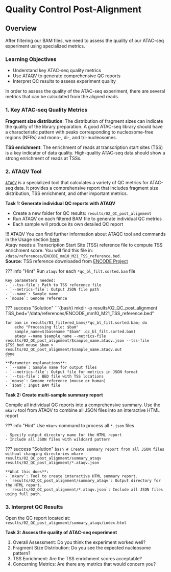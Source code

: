 # Quality Control Post-Alignment

## Overview
After filtering our BAM files, we need to assess the quality of our ATAC-seq experiment using specialized metrics.

### Learning Objectives
- Understand key ATAC-seq quality metrics
- Use ATAQV to generate comprehensive QC reports
- Interpret QC results to assess experiment quality



In order to assess the quality of the ATAC-seq experiment, there are several metrics that can be calculated from the aligned reads.

### 1. Key ATAC-seq Quality Metrics

**Fragment size distribution**: The distribution of fragment sizes can indicate the quality of the library preparation. A good ATAC-seq library should have a characteristic pattern with peaks corresponding to nucleosome-free regions (NFRs) and mono-, di-, and tri-nucleosomes.

**TSS enrichment**: The enrichment of reads at transcription start sites (TSS) is a key indicator of data quality. High-quality ATAC-seq data should show a strong enrichment of reads at TSSs.

### 2. ATAQV Tool

[`ATAQV`](https://github.com/ParkerLab/ataqv) is a specialized tool that calculates a variety of QC metrics for ATAC-seq data. It provides a comprehensive report that includes fragment size distribution, TSS enrichment, and other important metrics.

**Task 1: Generate individual QC reports with ATAQV**

- Create a new folder for QC results: `results/02_QC_post_alignment`  
- Run ATAQV on each filtered BAM file to generate individual QC metrics   
- Each sample will produce its own detailed QC report 


!!! ATAQV
    You can find further information about ATAQC tool and commands in the Usage section [here](https://github.com/ParkerLab/ataqv).  
    Ataqv needs a Transcription Start Site (TSS) reference file to compute TSS enrichment score. You will find this file in: `/data/references/ENCODE_mm10_M21_TSS_reference.bed`.  
    **Source**: TSS reference downloaded from [ENCODE Project](https://www.encodeproject.org/files/ENCFF498BEJ/)


??? info "Hint"
    Run `ataqv` for each `*qc_bl_filt.sorted.bam` file
    
    Key parameters needed:
    - `--tss-file`: Path to TSS reference file
    - `--metrics-file`: Output JSON file path
    - `--name`: Sample name
    - `mouse`: Genome reference




??? success "Solution"
    ```{bash}
    mkdir -p results/02_QC_post_alignment
    TSS_bed="/data/references/ENCODE_mm10_M21_TSS_reference.bed"

    for bam in results/01_filtered_bams/*qc_bl_filt.sorted.bam; do
        echo "Processing file: $bam"
        sample_name=$(basename "$bam" .qc_bl_filt.sorted.bam) 
        ataqv --name $sample_name --metrics-file results/02_QC_post_alignment/$sample_name.ataqv.json --tss-file $TSS_bed mouse $bam > results/02_QC_post_alignment/$sample_name.ataqv.out
    done
    ```
    **Parameter explanations**:
    - `--name`: Sample name for output files  
    - `--metrics-file`: Output file for metrics in JSON format  
    - `--tss-file`: BED file with TSS locations  
    - `mouse`: Genome reference (mouse or human)  
    - `$bam`: Input BAM file


**Task 2: Create multi-sample summary report**

Compile all individual QC reports into a comprehensive summary. Use the `mkarv` tool from ATAQV to combine all JSON files into an interactive HTML report

??? info "Hint"
    Use `mkarv` command to process all `*.json` files
    
    - Specify output directory name for the HTML report
    - Include all JSON files with wildcard pattern

??? success "Solution"
    ```bash
    # Create summary report from all JSON files without changing directories
    mkarv results/02_QC_post_alignment/summary_ataqv results/02_QC_post_alignment/*.ataqv.json
    ```

    **What this does**:  
    - `mkarv`: Tool to create interactive HTML summary report.  
    - `results/02_QC_post_alignment/summary_ataqv`: Output directory for the HTML report.  
    - `results/02_QC_post_alignment/*.ataqv.json`: Include all JSON files using full path.  

### 3. Interpret QC Results

Open the QC report located at: `results/02_QC_post_alignment/summary_ataqv/index.html`


**Task 3: Assess the quality of ATAC-seq experiment**

1. Overall Assessment: Do you think the experiment worked well? 
2. Fragment Size Distribution: Do you see the expected nucleosome pattern?
3. TSS Enrichment: Are the TSS enrichment scores acceptable?
4. Concerning Metrics: Are there any metrics that would concern you?

